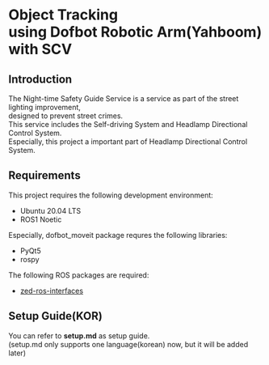 # Object Tracking<br/>using Dofbot Robotic Arm(Yahboom) with SCV

## Introduction
The Night-time Safety Guide Service is a service as part of the street lighting improvement,
<br/>designed to prevent street crimes.
<br/>This service includes the Self-driving System and Headlamp Directional Control System.
<br/>Especially, this project a important part of Headlamp Directional Control System.

## Requirements
This project requires the following development environment:
- Ubuntu 20.04 LTS
- ROS1 Noetic

Especially, dofbot_moveit package requres the following libraries:
- PyQt5
- rospy

The following ROS packages are required:
- [zed-ros-interfaces](https://github.com/stereolabs/zed-ros-interfaces)

## Setup Guide(KOR)
You can refer to **setup.md** as setup guide.
<br/>(setup.md only supports one language(korean) now, but it will be added later)
